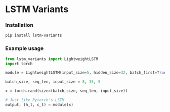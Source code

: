 # LSTM Variants

### Installation
```bash
pip install lstm-variants
```
### Example usage
```python
from lstm_variants import LightweightLSTM
import torch

module = LightweightLSTM(input_size=5, hidden_size=32, batch_first=True)

batch_size, seq_len, input_size = 8, 35, 5

x = torch.rand(size=(batch_size, seq_len, input_size))

# Just like Pytorch's LSTM
output, (h_t, c_t) = module(x)
```